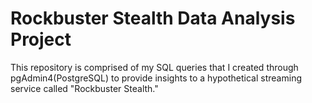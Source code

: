 # Rockbuster Stealth Data Analysis Project
This repository is comprised of my SQL queries that I created through pgAdmin4(PostgreSQL) to provide insights to a hypothetical streaming service called "Rockbuster Stealth." 

